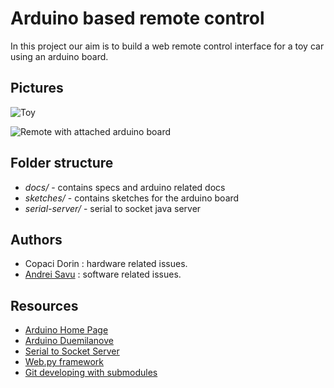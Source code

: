 Arduino based remote control
============================

In this project our aim is to build a web remote control interface for a toy car using an arduino board.

Pictures
--------

![Toy](http://cloud.github.com/downloads/andreisavu/remotecontrol/small-toy.jpg)

![Remote with attached arduino board](http://cloud.github.com/downloads/andreisavu/remotecontrol/small-arduino-remote.jpg)


Folder structure
----------------

* _docs/_ - contains specs and arduino related docs
* _sketches/_ - contains sketches for the arduino board
* _serial-server/_ - serial to socket java server

Authors
-------

* Copaci Dorin : hardware related issues.
* [Andrei Savu](http://www.andreisavu.ro) : software related issues.

Resources
---------

* [Arduino Home Page](http://arduino.cc/)
* [Arduino Duemilanove](http://www.arduino.cc/en/Main/ArduinoBoardDuemilanove)
* [Serial to Socket Server](http://github.com/andreisavu/serial-server)
* [Web.py framework](http://webpy.org/)
* [Git developing with submodules](http://github.com/guides/developing-with-submodules)


